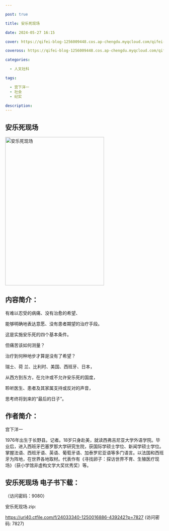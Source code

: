 ```yaml
---

post: true

title: 安乐死现场

date: 2024-05-27 16:15

cover: https://qifei-blog-1256009448.cos.ap-chengdu.myqcloud.com/qifei-blog/65eebd259f345e8d030ca6aa.jpg

coveross: https://qifei-blog-1256009448.cos.ap-chengdu.myqcloud.com/qifei-blog/65eebd259f345e8d030ca6aa.jpg

categories:

  - 人文社科

tags:

  - 宫下洋一
  - 社会
  - 纪实

description:
---
```


## 安乐死现场
<img alt=" 安乐死现场" class="aligncenter loaded" data-was-processed="true" decoding="async" fetchpriority="high" height="471" src="https://qifei-blog-1256009448.cos.ap-chengdu.myqcloud.com/qifei-blog/65eebd259f345e8d030ca6aa.jpg" style="cursor: zoom-in;" width="314"/>

## 内容简介：

有难以忍受的病痛、没有治愈的希望、

能够明确地表达意愿、没有患者期望的治疗手段。

这是实施安乐死的四个基本条件。

但痛苦该如何测量？

治疗到何种地步才算是没有了希望？

瑞士、荷 兰、比利时、美国、西班牙、日本，

从西方到东方，在允许或不允许安乐死的国度，

聆听医生、患者及其家属支持或反对的声音，

思考终将到来的“最后的日子”。

## 作者简介：

宫下洋一

1976年出生于长野县。记者。18岁只身赴美，就读西弗吉尼亚大学外语学院。毕业后，进入西班牙巴塞罗那大学研究生院，获国际学硕士学位、新闻学硕士学位。掌握法语、西班牙语、英语、葡萄牙语、加泰罗尼亚语等多门语言。以法国和西班牙为阵地，在世界各地取材。代表作有《寻找卵子：探访世界不育、生殖医疗现场》（获小学馆非虚构文学大奖优秀奖）等。

## 安乐死现场 电子书下载：

 （访问密码：9080）

安乐死现场.zip: 

https://url40.ctfile.com/f/24033340-1250016886-439242?p=7827 (访问密码: 7827)
